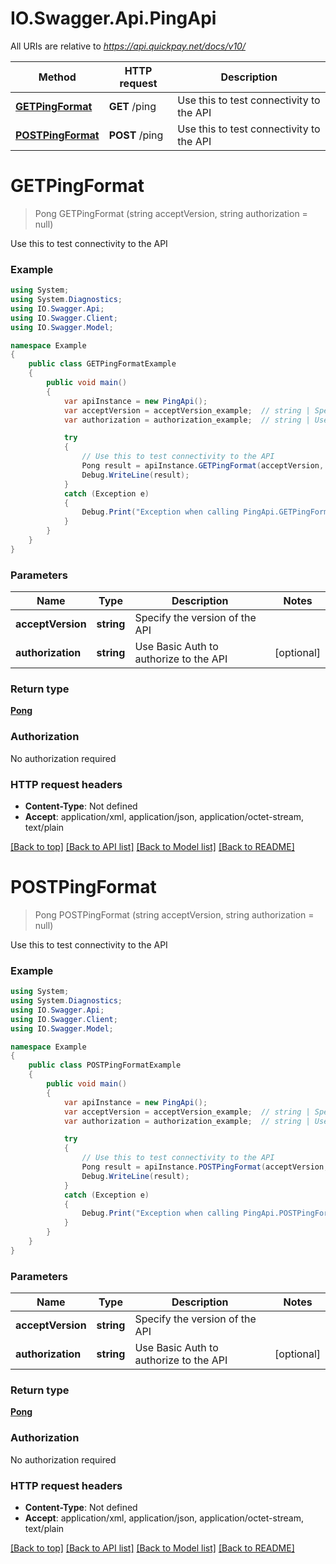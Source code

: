 # IO.Swagger.Api.PingApi

All URIs are relative to *https://api.quickpay.net/docs/v10/*

Method | HTTP request | Description
------------- | ------------- | -------------
[**GETPingFormat**](PingApi.md#getpingformat) | **GET** /ping | Use this to test connectivity to the API
[**POSTPingFormat**](PingApi.md#postpingformat) | **POST** /ping | Use this to test connectivity to the API


<a name="getpingformat"></a>
# **GETPingFormat**
> Pong GETPingFormat (string acceptVersion, string authorization = null)

Use this to test connectivity to the API

 

### Example
```csharp
using System;
using System.Diagnostics;
using IO.Swagger.Api;
using IO.Swagger.Client;
using IO.Swagger.Model;

namespace Example
{
    public class GETPingFormatExample
    {
        public void main()
        {
            var apiInstance = new PingApi();
            var acceptVersion = acceptVersion_example;  // string | Specify the version of the API 
            var authorization = authorization_example;  // string | Use Basic Auth to authorize to the API  (optional) 

            try
            {
                // Use this to test connectivity to the API
                Pong result = apiInstance.GETPingFormat(acceptVersion, authorization);
                Debug.WriteLine(result);
            }
            catch (Exception e)
            {
                Debug.Print("Exception when calling PingApi.GETPingFormat: " + e.Message );
            }
        }
    }
}
```

### Parameters

Name | Type | Description  | Notes
------------- | ------------- | ------------- | -------------
 **acceptVersion** | **string**| Specify the version of the API  | 
 **authorization** | **string**| Use Basic Auth to authorize to the API  | [optional] 

### Return type

[**Pong**](Pong.md)

### Authorization

No authorization required

### HTTP request headers

 - **Content-Type**: Not defined
 - **Accept**: application/xml, application/json, application/octet-stream, text/plain

[[Back to top]](#) [[Back to API list]](../README.md#documentation-for-api-endpoints) [[Back to Model list]](../README.md#documentation-for-models) [[Back to README]](../README.md)

<a name="postpingformat"></a>
# **POSTPingFormat**
> Pong POSTPingFormat (string acceptVersion, string authorization = null)

Use this to test connectivity to the API

 

### Example
```csharp
using System;
using System.Diagnostics;
using IO.Swagger.Api;
using IO.Swagger.Client;
using IO.Swagger.Model;

namespace Example
{
    public class POSTPingFormatExample
    {
        public void main()
        {
            var apiInstance = new PingApi();
            var acceptVersion = acceptVersion_example;  // string | Specify the version of the API 
            var authorization = authorization_example;  // string | Use Basic Auth to authorize to the API  (optional) 

            try
            {
                // Use this to test connectivity to the API
                Pong result = apiInstance.POSTPingFormat(acceptVersion, authorization);
                Debug.WriteLine(result);
            }
            catch (Exception e)
            {
                Debug.Print("Exception when calling PingApi.POSTPingFormat: " + e.Message );
            }
        }
    }
}
```

### Parameters

Name | Type | Description  | Notes
------------- | ------------- | ------------- | -------------
 **acceptVersion** | **string**| Specify the version of the API  | 
 **authorization** | **string**| Use Basic Auth to authorize to the API  | [optional] 

### Return type

[**Pong**](Pong.md)

### Authorization

No authorization required

### HTTP request headers

 - **Content-Type**: Not defined
 - **Accept**: application/xml, application/json, application/octet-stream, text/plain

[[Back to top]](#) [[Back to API list]](../README.md#documentation-for-api-endpoints) [[Back to Model list]](../README.md#documentation-for-models) [[Back to README]](../README.md)


